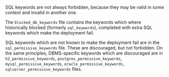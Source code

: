 SQL keywords are not always forbidden, because they may be valid in some context and invalid in another one.

The `blocked_db_keywords` file contains the keywords which where historically blocked (formerly `sql_keywords`), completed with extra SQL keywords which make the deployment fail.

SQL keywords which are not known to make the deployment fail are in the `sql_permissive_keywords` file. These are discouraged, but not forbidden.
On the same principles, DBMS-specific keywords which are discouraged are in `h2_permissive_keywords`, `postgres_permissive_keywords`, `mysql_permissive_keywords`, `oracle_permissive_keywords`, `sqlserver_permissive_keywords` files.
